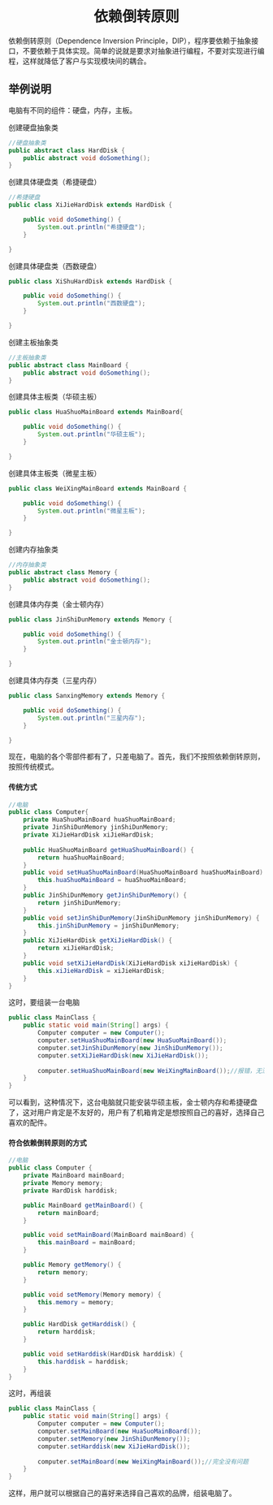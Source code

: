 # <center>依赖倒转原则</center>

依赖倒转原则（Dependence Inversion Principle，DIP），程序要依赖于抽象接口，不要依赖于具体实现。简单的说就是要求对抽象进行编程，不要对实现进行编程，这样就降低了客户与实现模块间的耦合。



## 举例说明

电脑有不同的组件：硬盘，内存，主板。

创建硬盘抽象类

```java
//硬盘抽象类
public abstract class HardDisk {
    public abstract void doSomething();
}
```

创建具体硬盘类（希捷硬盘）

```java
//希捷硬盘
public class XiJieHardDisk extends HardDisk {

    public void doSomething() {
        System.out.println("希捷硬盘");
    }

}
```

创建具体硬盘类（西数硬盘）

```java
public class XiShuHardDisk extends HardDisk {

    public void doSomething() {
        System.out.println("西数硬盘");
    }

}
```

创建主板抽象类

```java
//主板抽象类
public abstract class MainBoard {
    public abstract void doSomething();
}
```

创建具体主板类（华硕主板）

```java
public class HuaShuoMainBoard extends MainBoard{

    public void doSomething() {
        System.out.println("华硕主板");
    }

}
```

创建具体主板类（微星主板）

```java
public class WeiXingMainBoard extends MainBoard {

    public void doSomething() {
        System.out.println("微星主板");
    }

}
```

创建内存抽象类

```java
//内存抽象类
public abstract class Memory {
    public abstract void doSomething();
}
```

创建具体内存类（金士顿内存）

```java
public class JinShiDunMemory extends Memory {

    public void doSomething() {
        System.out.println("金士顿内存");
    }

}
```

创建具体内存类（三星内存）

```java
public class SanxingMemory extends Memory {

    public void doSomething() {
        System.out.println("三星内存");
    }

}
```

现在，电脑的各个零部件都有了，只差电脑了。首先，我们不按照依赖倒转原则，按照传统模式。

#### 传统方式

```java
//电脑
public class Computer{
    private HuaShuoMainBoard huaShuoMainBoard;
    private JinShiDunMemory jinShiDunMemory;
    private XiJieHardDisk xiJieHardDisk;
    
    public HuaShuoMainBoard getHuaShuoMainBoard() {
        return huaShuoMainBoard;
    }
    public void setHuaShuoMainBoard(HuaShuoMainBoard huaShuoMainBoard) {
        this.huaShuoMainBoard = huaShuoMainBoard;
    }
    public JinShiDunMemory getJinShiDunMemory() {
        return jinShiDunMemory;
    }
    public void setJinShiDunMemory(JinShiDunMemory jinShiDunMemory) {
        this.jinShiDunMemory = jinShiDunMemory;
    }
    public XiJieHardDisk getXiJieHardDisk() {
        return xiJieHardDisk;
    }
    public void setXiJieHardDisk(XiJieHardDisk xiJieHardDisk) {
        this.xiJieHardDisk = xiJieHardDisk;
    }
}
```

这时，要组装一台电脑

```java
public class MainClass {
    public static void main(String[] args) {
        Computer computer = new Computer();
        computer.setHuaShuoMainBoard(new HuaSuoMainBoard());
        computer.setJinShiDunMemory(new JinShiDunMemory());
        computer.setXiJieHardDisk(new XiJieHardDisk());
        
        computer.setHuaShuoMainBoard(new WeiXingMainBoard());//报错，无法安装
    }
}
```

可以看到，这种情况下，这台电脑就只能安装华硕主板，金士顿内存和希捷硬盘了，这对用户肯定是不友好的，用户有了机箱肯定是想按照自己的喜好，选择自己喜欢的配件。

#### 符合依赖倒转原则的方式

```java
//电脑
public class Computer {
    private MainBoard mainBoard;
    private Memory memory;
    private HardDisk harddisk;

    public MainBoard getMainBoard() {
        return mainBoard;
    }

    public void setMainBoard(MainBoard mainBoard) {
        this.mainBoard = mainBoard;
    }

    public Memory getMemory() {
        return memory;
    }

    public void setMemory(Memory memory) {
        this.memory = memory;
    }

    public HardDisk getHarddisk() {
        return harddisk;
    }

    public void setHarddisk(HardDisk harddisk) {
        this.harddisk = harddisk;
    }
}
```

这时，再组装

```java
public class MainClass {
    public static void main(String[] args) {
        Computer computer = new Computer();
        computer.setMainBoard(new HuaSuoMainBoard());
        computer.setMemory(new JinShiDunMemory());
        computer.setHarddisk(new XiJieHardDisk());
        
        computer.setMainBoard(new WeiXingMainBoard());//完全没有问题
    }
}
```

这样，用户就可以根据自己的喜好来选择自己喜欢的品牌，组装电脑了。